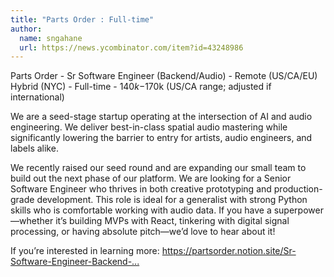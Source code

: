 ```yaml
---
title: "Parts Order : Full-time"
author:
  name: sngahane
  url: https://news.ycombinator.com/item?id=43248986
---
```

Parts Order - Sr Software Engineer (Backend&#x2F;Audio) - Remote (US&#x2F;CA&#x2F;EU) Hybrid (NYC)  - Full-time - $140k-$170k (US&#x2F;CA range; adjusted if international)

We are a seed-stage startup operating at the intersection of AI and audio engineering. We deliver best-in-class spatial audio mastering while significantly lowering the barrier to entry for artists, audio engineers, and labels alike.

We recently raised our seed round and are expanding our small team to build out the next phase of our platform. We are looking for a Senior Software Engineer who thrives in both creative prototyping and production-grade development. This role is ideal for a generalist with strong Python skills who is comfortable working with audio data. If you have a superpower—whether it’s building MVPs with React, tinkering with digital signal processing, or having absolute pitch—we’d love to hear about it!

If you’re interested in learning more: <a href="https:&#x2F;&#x2F;partsorder.notion.site&#x2F;Sr-Software-Engineer-Backend-Audio-7f81900dc3564a70bd5ab790e17dbb25?pvs=4" rel="nofollow">https:&#x2F;&#x2F;partsorder.notion.site&#x2F;Sr-Software-Engineer-Backend-...</a>
<JobApplication />
